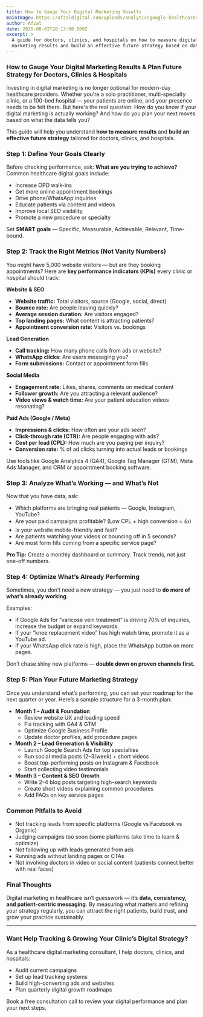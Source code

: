 ```yaml
---
title: How to Gauge Your Digital Marketing Results
mainImage: https://afzaldigital.com/uploads/analyticsgoogle-healthcaredigitalmarketing.webp
author: Afzal
date: 2025-08-02T20:13:00.000Z
excerpt: >
  A guide for doctors, clinics, and hospitals on how to measure digital
  marketing results and build an effective future strategy based on data.
---
```


### How to Gauge Your Digital Marketing Results & Plan Future Strategy for Doctors, Clinics & Hospitals

Investing in digital marketing is no longer optional for modern-day healthcare providers. Whether you're a solo practitioner, multi-specialty clinic, or a 100-bed hospital — your patients are online, and your presence needs to be felt there. But here's the real question: How do you know if your digital marketing is actually working? And how do you plan your next moves based on what the data tells you?

This guide will help you understand **how to measure results** and **build an effective future strategy** tailored for doctors, clinics, and hospitals.

### Step 1: Define Your Goals Clearly

Before checking performance, ask: **What are you trying to achieve?** Common healthcare digital goals include:

* Increase OPD walk-ins
* Get more online appointment bookings
* Drive phone/WhatsApp inquiries
* Educate patients via content and videos
* Improve local SEO visibility
* Promote a new procedure or specialty

Set **SMART goals** — Specific, Measurable, Achievable, Relevant, Time-bound.

### Step 2: Track the Right Metrics (Not Vanity Numbers)

You might have 5,000 website visitors — but are they booking appointments? Here are **key performance indicators (KPIs)** every clinic or hospital should track:

**Website & SEO**

* **Website traffic:** Total visitors, source (Google, social, direct)
* **Bounce rate:** Are people leaving quickly?
* **Average session duration:** Are visitors engaged?
* **Top landing pages:** What content is attracting patients?
* **Appointment conversion rate:** Visitors vs. bookings

**Lead Generation**

* **Call tracking:** How many phone calls from ads or website?
* **WhatsApp clicks:** Are users messaging you?
* **Form submissions:** Contact or appointment form fills

**Social Media**

* **Engagement rate:** Likes, shares, comments on medical content
* **Follower growth:** Are you attracting a relevant audience?
* **Video views & watch time:** Are your patient education videos resonating?

**Paid Ads (Google / Meta)**

* **Impressions & clicks:** How often are your ads seen?
* **Click-through rate (CTR):** Are people engaging with ads?
* **Cost per lead (CPL):** How much are you paying per inquiry?
* **Conversion rate:** % of ad clicks turning into actual leads or bookings

Use tools like Google Analytics 4 (GA4), Google Tag Manager (GTM), Meta Ads Manager, and CRM or appointment booking software.

### Step 3: Analyze What’s Working — and What’s Not

Now that you have data, ask:

* Which platforms are bringing real patients — Google, Instagram, YouTube?
* Are your paid campaigns profitable? (Low CPL + high conversion = 👍)
* Is your website mobile-friendly and fast?
* Are patients watching your videos or bouncing off in 5 seconds?
* Are most form fills coming from a specific service page?

**Pro Tip:** Create a monthly dashboard or summary. Track trends, not just one-off numbers.

### Step 4: Optimize What’s Already Performing

Sometimes, you don’t need a new strategy — you just need to **do more of what’s already working**.

Examples:

* If Google Ads for “varicose vein treatment” is driving 70% of inquiries, increase the budget or expand keywords.
* If your “knee replacement video” has high watch time, promote it as a YouTube ad.
* If your WhatsApp click rate is high, place the WhatsApp button on more pages.

Don’t chase shiny new platforms — **double down on proven channels first.**

### Step 5: Plan Your Future Marketing Strategy

Once you understand what’s performing, you can set your roadmap for the next quarter or year. Here’s a sample structure for a 3-month plan:

* **Month 1 – Audit & Foundation**
  * Review website UX and loading speed
  * Fix tracking with GA4 & GTM
  * Optimize Google Business Profile
  * Update doctor profiles, add procedure pages
* **Month 2 – Lead Generation & Visibility**
  * Launch Google Search Ads for top specialties
  * Run social media posts (2–3/week) + short videos
  * Boost top-performing posts on Instagram & Facebook
  * Start collecting video testimonials
* **Month 3 – Content & SEO Growth**
  * Write 2–4 blog posts targeting high-search keywords
  * Create short videos explaining common procedures
  * Add FAQs on key service pages

### Common Pitfalls to Avoid

* Not tracking leads from specific platforms (Google vs Facebook vs Organic)
* Judging campaigns too soon (some platforms take time to learn & optimize)
* Not following up with leads generated from ads
* Running ads without landing pages or CTAs
* Not involving doctors in video or social content (patients connect better with real faces)

### Final Thoughts

Digital marketing in healthcare isn’t guesswork — it’s **data, consistency, and patient-centric messaging**. By measuring what matters and refining your strategy regularly, you can attract the right patients, build trust, and grow your practice sustainably.

***

### Want Help Tracking & Growing Your Clinic’s Digital Strategy?

As a healthcare digital marketing consultant, I help doctors, clinics, and hospitals:

* Audit current campaigns
* Set up lead tracking systems
* Build high-converting ads and websites
* Plan quarterly digital growth roadmaps

Book a free consultation call to review your digital performance and plan your next steps.
